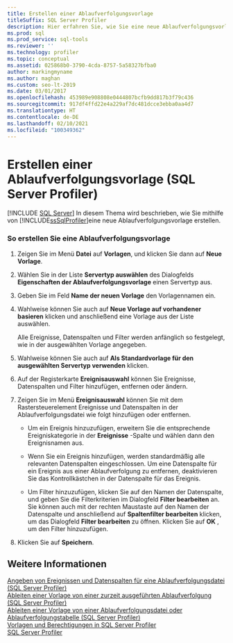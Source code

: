 ```yaml
---
title: Erstellen einer Ablaufverfolgungsvorlage
titleSuffix: SQL Server Profiler
description: Hier erfahren Sie, wie Sie eine neue Ablaufverfolgungsvorlage in SQL Server Profiler erstellen. Sie erfahren, wie Sie der Vorlage Filter hinzufügen und Ereignisse sowie Datenspalten hinzufügen oder entfernen.
ms.prod: sql
ms.prod_service: sql-tools
ms.reviewer: ''
ms.technology: profiler
ms.topic: conceptual
ms.assetid: 025868b0-3790-4cda-8757-5a58327bfba0
author: markingmyname
ms.author: maghan
ms.custom: seo-lt-2019
ms.date: 03/01/2017
ms.openlocfilehash: 453989e908808e0444807bcfb9dd817b3f79c436
ms.sourcegitcommit: 917df4ffd22e4a229af7dc481dcce3ebba0aa4d7
ms.translationtype: HT
ms.contentlocale: de-DE
ms.lasthandoff: 02/10/2021
ms.locfileid: "100349362"
---
```

# <a name="create-a-trace-template-sql-server-profiler"></a>Erstellen einer Ablaufverfolgungsvorlage (SQL Server Profiler)

 [!INCLUDE [SQL Server](../../includes/applies-to-version/sqlserver.md)]
  In diesem Thema wird beschrieben, wie Sie mithilfe von [!INCLUDE[ssSqlProfiler](../../includes/sssqlprofiler-md.md)]eine neue Ablaufverfolgungsvorlage erstellen.  
  
### <a name="to-create-a-trace-template"></a>So erstellen Sie eine Ablaufverfolgungsvorlage  
  
1.  Zeigen Sie im Menü **Datei** auf **Vorlagen**, und klicken Sie dann auf **Neue Vorlage**.  
  
2.  Wählen Sie in der Liste **Servertyp auswählen** des Dialogfelds **Eigenschaften der Ablaufverfolgungsvorlage** einen Servertyp aus.  
  
3.  Geben Sie im Feld **Name der neuen Vorlage** den Vorlagennamen ein.  
  
4.  Wahlweise können Sie auch auf **Neue Vorlage auf vorhandener basieren** klicken und anschließend eine Vorlage aus der Liste auswählen.  
  
     Alle Ereignisse, Datenspalten und Filter werden anfänglich so festgelegt, wie in der ausgewählten Vorlage angegeben.  
  
5.  Wahlweise können Sie auch auf **Als Standardvorlage für den ausgewählten Servertyp verwenden** klicken.  
  
6.  Auf der Registerkarte **Ereignisauswahl** können Sie Ereignisse, Datenspalten und Filter hinzufügen, entfernen oder ändern.  
  
7.  Zeigen Sie im Menü **Ereignisauswahl** können Sie mit dem Rastersteuerelement Ereignisse und Datenspalten in der Ablaufverfolgungsdatei wie folgt hinzufügen oder entfernen.  
  
    -   Um ein Ereignis hinzuzufügen, erweitern Sie die entsprechende Ereigniskategorie in der **Ereignisse** -Spalte und wählen dann den Ereignisnamen aus.  
  
    -   Wenn Sie ein Ereignis hinzufügen, werden standardmäßig alle relevanten Datenspalten eingeschlossen. Um eine Datenspalte für ein Ereignis aus einer Ablaufverfolgung zu entfernen, deaktivieren Sie das Kontrollkästchen in der Datenspalte für das Ereignis.  
  
    -   Um Filter hinzuzufügen, klicken Sie auf den Namen der Datenspalte, und geben Sie die Filterkriterien im Dialogfeld **Filter bearbeiten** an. Sie können auch mit der rechten Maustaste auf den Namen der Datenspalte und anschließend auf **Spaltenfilter bearbeiten** klicken, um das Dialogfeld **Filter bearbeiten** zu öffnen. Klicken Sie auf **OK** , um den Filter hinzuzufügen.  
  
8.  Klicken Sie auf **Speichern**.  
  
## <a name="see-also"></a>Weitere Informationen  
 [Angeben von Ereignissen und Datenspalten für eine Ablaufverfolgungsdatei &#40;SQL Server Profiler&#41;](../../tools/sql-server-profiler/specify-events-and-data-columns-for-a-trace-file-sql-server-profiler.md)   
 [Ableiten einer Vorlage von einer zurzeit ausgeführten Ablaufverfolgung &#40;SQL Server Profiler&#41;](../../tools/sql-server-profiler/derive-a-template-from-a-running-trace-sql-server-profiler.md)   
 [Ableiten einer Vorlage von einer Ablaufverfolgungsdatei oder Ablaufverfolgungstabelle &#40;SQL Server Profiler&#41;](../../tools/sql-server-profiler/derive-a-template-from-a-trace-file-or-trace-table-sql-server-profiler.md)   
 [Vorlagen und Berechtigungen in SQL Server Profiler](../../tools/sql-server-profiler/sql-server-profiler-templates-and-permissions.md)   
 [SQL Server Profiler](../../tools/sql-server-profiler/sql-server-profiler.md)  
  
  

